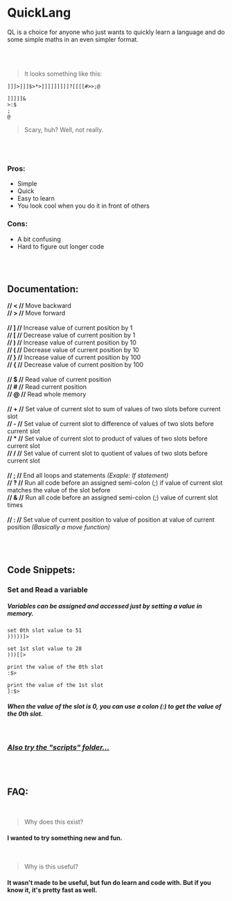 # QuickLang

QL is a choice for anyone who just wants to quickly learn a language and do some simple maths in an even simpler format.

<br />
<br />

> It looks something like this:
```
]]]>]]]$>*>]]]]]]]]]?[[[[#>>;@

]]]]]&
>:$
;
@
```
> Scary, huh? Well, not really.

<br />
<br />

### Pros:
- Simple
- Quick
- Easy to learn
- You look cool when you do it in front of others

### Cons:
- A bit confusing
- Hard to figure out longer code

<br />
<br />

## Documentation:

**// < //**   Move backward<br />
**// > //**   Move forward<br />
<br />
**// ] //**   Increase value of current position by 1<br />
**// [ //**   Decrease value of current position by 1<br />
**// ) //**   Increase value of current position by 10<br />
**// ( //**   Decrease value of current position by 10<br />
**// } //**   Increase value of current position by 100<br />
**// { //**   Decrease value of current position by 100<br />
<br />
**// $ //**   Read value of current position<br />
**// # //**   Read current position<br />
**// @ //**   Read whole memory<br />
<br />
**// + //**   Set value of current slot to sum of values of two slots before current slot<br />
**// - //**   Set value of current slot to difference of values of two slots before current slot<br />
**// \* //**   Set value of current slot to product of values of two slots before current slot<br />
**// / //**   Set value of current slot to quotient of values of two slots before current slot<br />
<br />
**// ; //**   End all loops and statements *(Exaple: If statement)*<br />
**// ? //**   Run all code before an assigned semi-colon (;) if value of current slot matches the value of the slot before<br />
**// & //**   Run all code before an assigned semi-colon (;) value of current slot times<br />
<br />
**// : //**   Set value of current position to value of position at value of current position *(Basically a move function)*<br />

<br />
<br />

## Code Snippets:

### Set and Read a variable
##### Variables can be assigned and accessed just by setting a value in memory.
```
set 0th slot value to 51
)))))]>

set 1st slot value to 28
)))[[>

print the value of the 0th slot
:$>

print the value of the 1st slot
]:$>
```
#### *When the value of the slot is 0, you can use a colon (:) to get the value of the 0th slot.*
<br />

<!-- Next snippet goes here -->

### [*Also try the "scripts" folder...*](https://github.com/kubgus/QuickLang/tree/master/scripts)

<br />
<br />

## FAQ:
<br />

> Why does this exist?<br />

#### I wanted to try something new and fun.

<br />

> Why is this useful?<br />

#### It wasn't made to be useful, but fun do learn and code with. But if you know it, it's pretty fast as well.

<br />